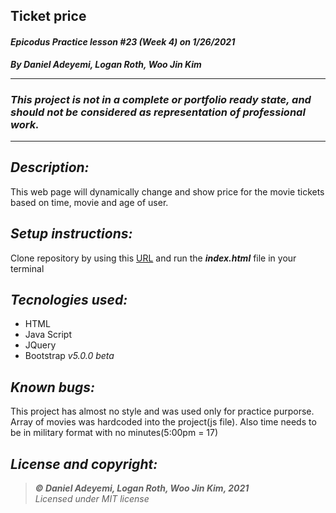 ## Ticket price
#### *Epicodus Practice lesson #23 (Week 4) on 1/26/2021*
***By Daniel Adeyemi, Logan Roth, Woo Jin Kim***
***
### *This project is not in a complete or portfolio ready state, and should not be considered as representation of professional work.*
***

## *Description:*
This web page will dynamically change and show price for the movie tickets based on time, movie and age of user.

## *Setup instructions:*
Clone repository by using this [URL](https://github.com/DanielAdeyemi/Epicodus_practice_1_26_movieTickets.git) and run the ***index.html*** file in your terminal

## *Tecnologies used:*
* HTML
* Java Script
* JQuery
* Bootstrap *v5.0.0 beta*

## *Known bugs:*
This project has almost no style and was used only for practice purporse. Array of movies was hardcoded into the project(js file). Also time needs to be in military format with no minutes(5:00pm = 17)

## *License and copyright:*

> ***© Daniel Adeyemi, Logan Roth, Woo Jin Kim, 2021***   
> *Licensed under MIT license*
